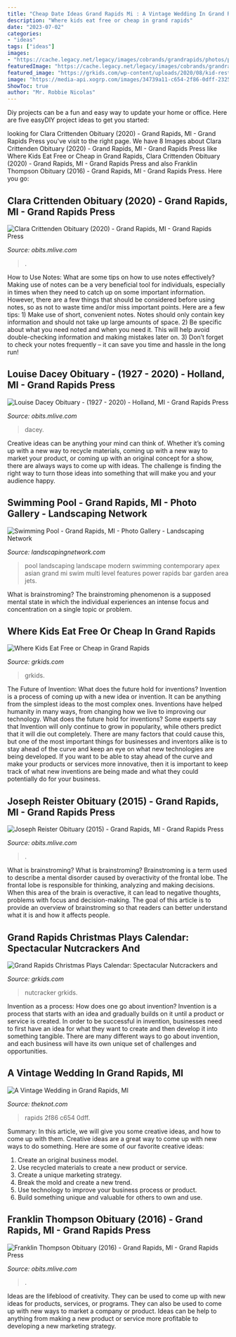 ```yaml
---
title: "Cheap Date Ideas Grand Rapids Mi : A Vintage Wedding In Grand Rapids, Mi"
description: "Where kids eat free or cheap in grand rapids"
date: "2023-07-02"
categories:
- "ideas"
tags: ["ideas"]
images:
- "https://cache.legacy.net/legacy/images/cobrands/grandrapids/photos/photo_20150912_WM0048137_0_joereister_20150912.jpgx?w=600&amp;h=490"
featuredImage: "https://cache.legacy.net/legacy/images/cobrands/grandrapids/photos/photo_20200420_WM0157222_0_20200420.jpgx?w=408&amp;h=500&amp;option=3"
featured_image: "https://grkids.com/wp-content/uploads/2020/08/kid-restaurants-kids-eat-free-boy-with-lemonade-768x480.jpg"
image: "https://media-api.xogrp.com/images/34739a11-c654-2f86-0dff-232501a70373~rs_729.h"
ShowToc: true
author: "Mr. Robbie Nicolas"
---
```



Diy projects can be a fun and easy way to update your home or office. Here are five easyDIY project ideas to get you started: 

	

		
looking for Clara Crittenden Obituary (2020) - Grand Rapids, MI - Grand Rapids Press you've visit to the right page. We have 8 Images about Clara Crittenden Obituary (2020) - Grand Rapids, MI - Grand Rapids Press like Where Kids Eat Free or Cheap in Grand Rapids, Clara Crittenden Obituary (2020) - Grand Rapids, MI - Grand Rapids Press and also Franklin Thompson Obituary (2016) - Grand Rapids, MI - Grand Rapids Press. Here you go:
		
    
## Clara Crittenden Obituary (2020) - Grand Rapids, MI - Grand Rapids Press

<img loading=lazy src="https://cache.legacy.net/legacy/images/cobrands/grandrapids/photos/photo_20201224_WM0168260_0_20201224.jpgx?w=600&amp;h=500" onerror="this.onerror=null;this.src='https://tse3.mm.bing.net/th?id=OIP.vwKhcLC5uUbCUgYvu3yiowHaGL&amp;pid=15.1';" alt="Clara Crittenden Obituary (2020) - Grand Rapids, MI - Grand Rapids Press">

_Source: obits.mlive.com_

>. 

	

How to Use Notes: What are some tips on how to use notes effectively?
Making use of notes can be a very beneficial tool for individuals, especially in times when they need to catch up on some important information. However, there are a few things that should be considered before using notes, so as not to waste time and/or miss important points. Here are a few tips: 1) Make use of short, convenient notes. Notes should only contain key information and should not take up large amounts of space. 2) Be specific about what you need noted and when you need it. This will help avoid double-checking information and making mistakes later on. 3) Don’t forget to check your notes frequently – it can save you time and hassle in the long run!

    
## Louise Dacey Obituary - (1927 - 2020) - Holland, MI - Grand Rapids Press

<img loading=lazy src="https://cache.legacy.net/legacy/images/cobrands/grandrapids/photos/photo_20200420_WM0157222_0_20200420.jpgx?w=408&amp;h=500&amp;option=3" onerror="this.onerror=null;this.src='https://tse2.mm.bing.net/th?id=OIP.bF_F2VlGHFM2MoBxjN-vHwAAAA&amp;pid=15.1';" alt="Louise Dacey Obituary - (1927 - 2020) - Holland, MI - Grand Rapids Press">

_Source: obits.mlive.com_

>dacey. 

	

Creative ideas can be anything your mind can think of. Whether it’s coming up with a new way to recycle materials, coming up with a new way to market your product, or coming up with an original concept for a show, there are always ways to come up with ideas. The challenge is finding the right way to turn those ideas into something that will make you and your audience happy.

    
## Swimming Pool - Grand Rapids, MI - Photo Gallery - Landscaping Network

<img loading=lazy src="https://images.landscapingnetwork.com/pictures/images/800x642Max/swimming-pool_6/contemporary-swimming-pool-apex-landscape_1923.jpg" onerror="this.onerror=null;this.src='https://tse4.mm.bing.net/th?id=OIP.BCduHw6Tbtm4KPb761SMtwHaFj&amp;pid=15.1';" alt="Swimming Pool - Grand Rapids, MI - Photo Gallery - Landscaping Network">

_Source: landscapingnetwork.com_

>pool landscaping landscape modern swimming contemporary apex asian grand mi swim multi level features power rapids bar garden area jets. 

	

What is brainstroming?
The brainstroming phenomenon is a supposed mental state in which the individual experiences an intense focus and concentration on a single topic or problem.

    
## Where Kids Eat Free Or Cheap In Grand Rapids

<img loading=lazy src="https://grkids.com/wp-content/uploads/2020/08/kid-restaurants-kids-eat-free-boy-with-lemonade-768x480.jpg" onerror="this.onerror=null;this.src='https://tse1.mm.bing.net/th?id=OIP.eoI1usHiBs309MxHaaxI-AHaEo&amp;pid=15.1';" alt="Where Kids Eat Free or Cheap in Grand Rapids">

_Source: grkids.com_

>grkids. 

	

The Future of Invention: What does the future hold for inventions?
Invention is a process of coming up with a new idea or invention. It can be anything from the simplest ideas to the most complex ones. Inventions have helped humanity in many ways, from changing how we live to improving our technology. What does the future hold for inventions? Some experts say that Invention will only continue to grow in popularity, while others predict that it will die out completely. There are many factors that could cause this, but one of the most important things for businesses and inventors alike is to stay ahead of the curve and keep an eye on what new technologies are being developed. If you want to be able to stay ahead of the curve and make your products or services more innovative, then it is important to keep track of what new inventions are being made and what they could potentially do for your business.

    
## Joseph Reister Obituary (2015) - Grand Rapids, MI - Grand Rapids Press

<img loading=lazy src="https://cache.legacy.net/legacy/images/cobrands/grandrapids/photos/photo_20150912_WM0048137_0_joereister_20150912.jpgx?w=600&amp;h=490" onerror="this.onerror=null;this.src='https://tse4.mm.bing.net/th?id=OIP.L5Cr8FERXJOaypuMS8pLSgHaGD&amp;pid=15.1';" alt="Joseph Reister Obituary (2015) - Grand Rapids, MI - Grand Rapids Press">

_Source: obits.mlive.com_

>. 

	

What is brainstroming?
What is brainstroming? Brainstroming is a term used to describe a mental disorder caused by overactivity of the frontal lobe. The frontal lobe is responsible for thinking, analyzing and making decisions. When this area of the brain is overactive, it can lead to negative thoughts, problems with focus and decision-making. The goal of this article is to provide an overview of brainstroming so that readers can better understand what it is and how it affects people.

    
## Grand Rapids Christmas Plays Calendar: Spectacular Nutcrackers And

<img loading=lazy src="https://grkids.com/wp-content/uploads/2016/11/Nutcracker-and-Holiday-Performances-in-Grand-Rapids-West-Michigan-4-1-680x400.jpg" onerror="this.onerror=null;this.src='https://tse2.mm.bing.net/th?id=OIP.PieMlKOmeAkerlVnkcn7fgHaEW&amp;pid=15.1';" alt="Grand Rapids Christmas Plays Calendar: Spectacular Nutcrackers and">

_Source: grkids.com_

>nutcracker grkids. 

	

Invention as a process: How does one go about invention?
Invention is a process that starts with an idea and gradually builds on it until a product or service is created. In order to be successful in invention, businesses need to first have an idea for what they want to create and then develop it into something tangible. There are many different ways to go about invention, and each business will have its own unique set of challenges and opportunities.

    
## A Vintage Wedding In Grand Rapids, MI

<img loading=lazy src="https://media-api.xogrp.com/images/34739a11-c654-2f86-0dff-232501a70373~rs_729.h" onerror="this.onerror=null;this.src='https://tse2.mm.bing.net/th?id=OIP.04NedYkyX1iWcSdGsP1JjQHaHa&amp;pid=15.1';" alt="A Vintage Wedding in Grand Rapids, MI">

_Source: theknot.com_

>rapids 2f86 c654 0dff. 

	

Summary: In this article, we will give you some creative ideas, and how to come up with them.
Creative ideas are a great way to come up with new ways to do something. Here are some of our favorite creative ideas:
1. Create an original business model.
2. Use recycled materials to create a new product or service.
3. Create a unique marketing strategy.
4. Break the mold and create a new trend. 
5. Use technology to improve your business process or product. 
6. Build something unique and valuable for others to own and use.

    
## Franklin Thompson Obituary (2016) - Grand Rapids, MI - Grand Rapids Press

<img loading=lazy src="https://cache.legacy.net/legacy/images/cobrands/grandrapids/photos/photo_20161019_WM0079531_0_20161019.jpgx?w=600&amp;h=500" onerror="this.onerror=null;this.src='https://tse4.mm.bing.net/th?id=OIP.cAElPGjKjvHC_Lp1GvKdlwHaGL&amp;pid=15.1';" alt="Franklin Thompson Obituary (2016) - Grand Rapids, MI - Grand Rapids Press">

_Source: obits.mlive.com_

>. 

	

Ideas are the lifeblood of creativity. They can be used to come up with new ideas for products, services, or programs. They can also be used to come up with new ways to market a company or product. Ideas can be help to anything from making a new product or service more profitable to developing a new marketing strategy.


